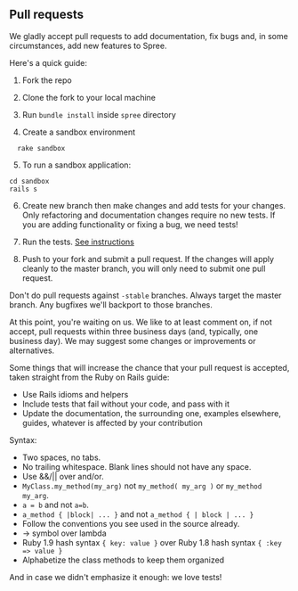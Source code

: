 ## Pull requests

We gladly accept pull requests to add documentation, fix bugs and, in some circumstances,
add new features to Spree.

Here's a quick guide:

1. Fork the repo

2. Clone the fork to your local machine

3. Run `bundle install` inside `spree` directory

4. Create a sandbox environment

  ```
    rake sandbox
  ```

5. To run a sandbox application:

  ```
  cd sandbox
  rails s
  ```

6. Create new branch then make changes and add tests for your changes. Only
refactoring and documentation changes require no new tests. If you are adding
functionality or fixing a bug, we need tests!

7. Run the tests. [See instructions](https://github.com/spree/spree#running-tests)

8. Push to your fork and submit a pull request. If the changes will apply cleanly
to the master branch, you will only need to submit one pull request.

  Don't do pull requests against `-stable` branches. Always target the master branch. Any bugfixes we'll backport to those branches.

At this point, you're waiting on us. We like to at least comment on, if not
accept, pull requests within three business days (and, typically, one business
day). We may suggest some changes or improvements or alternatives.

Some things that will increase the chance that your pull request is accepted,
taken straight from the Ruby on Rails guide:

* Use Rails idioms and helpers
* Include tests that fail without your code, and pass with it
* Update the documentation, the surrounding one, examples elsewhere, guides,
  whatever is affected by your contribution

Syntax:

* Two spaces, no tabs.
* No trailing whitespace. Blank lines should not have any space.
* Use &&/|| over and/or.
* `MyClass.my_method(my_arg)` not `my_method( my_arg )` or `my_method my_arg`.
* `a = b` and not `a=b`.
* `a_method { |block| ... }` and not `a_method { | block | ... }`
* Follow the conventions you see used in the source already.
* -> symbol over lambda
* Ruby 1.9 hash syntax `{ key: value }` over Ruby 1.8 hash syntax `{ :key => value }`
* Alphabetize the class methods to keep them organized

And in case we didn't emphasize it enough: we love tests!
